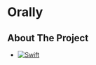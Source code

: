 # Orally

<!-- ABOUT THE PROJECT -->
## About The Project

* [![Swift][SwiftUI]][Swift-url]




<!-- MARKDOWN LINKS & IMAGES -->
<!-- https://www.markdownguide.org/basic-syntax/#reference-style-links -->
[SwiftUI]: https://upload.wikimedia.org/wikipedia/commons/thumb/9/9d/Swift_logo.svg/1024px-Swift_logo.svg.png
[Swift-url]: https://developer.apple.com/swift/
